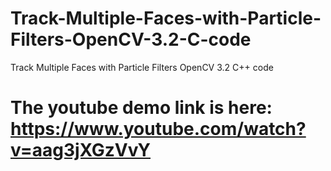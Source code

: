 # Track-Multiple-Faces-with-Particle-Filters-OpenCV-3.2-C-code
Track Multiple Faces with Particle Filters OpenCV 3.2 C++ code

# The youtube demo link is here: https://www.youtube.com/watch?v=aag3jXGzVvY
